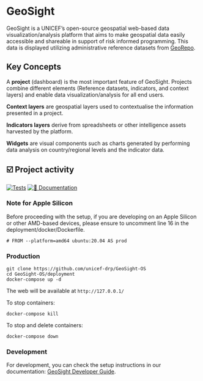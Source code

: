# GeoSight

GeoSight is a UNICEF’s open-source geospatial web-based data visualization/analysis platform that aims to make geospatial data easily accessible and shareable in support of risk informed programming. This data is displayed utilizing administrative reference datasets from [GeoRepo](https://github.com/unicef-drp/GeoRepo-OS).

## Key Concepts

A **project** (dashboard) is the most important feature of GeoSight. Projects combine different elements (Reference datasets, indicators, and context layers) and enable data visualization/analysis for all end users.

**Context layers** are geospatial layers used to contextualise the information presented in a project.

**Indicators layers** derive from spreadsheets or other intelligence assets harvested by the platform.

**Widgets** are visual components such as charts generated by performing data analysis on country/regional levels and the indicator data.

## :ballot_box_with_check: Project activity

[![Tests](https://github.com/unicef-drp/GeoSight-OS/workflows/Tests/badge.svg)](https://github.com/unicef-drp/GeoSight-OS/actions/workflows/tests.yaml)
[![📖 Documentation](https://github.com/unicef-drp/GeoSight-OS-Documentation/actions/workflows/BuildMKDocsAndPublishToGithubPages.yml/badge.svg)](https://github.com/unicef-drp/GeoSight-OS-Documentation)

### Note for Apple Silicon
Before proceeding with the setup, if you are developing on an Apple Silicon or other AMD-based devices, please ensure to uncomment line 16 in the deployment/docker/Dockerfile.
```
# FROM --platform=amd64 ubuntu:20.04 AS prod
```  

### Production

```
git clone https://github.com/unicef-drp/GeoSight-OS
cd GeoSight-OS/deployment
docker-compose up -d
```

The web will be available at `http://127.0.0.1/`

To stop containers:

```
docker-compose kill
```

To stop and delete containers:

```
docker-compose down
```

### Development

For development, you can check the setup instructions in our documentation: [GeoSight Developer Guide](https://unicef-drp.github.io/GeoSight-OS-Documentation/developer/).